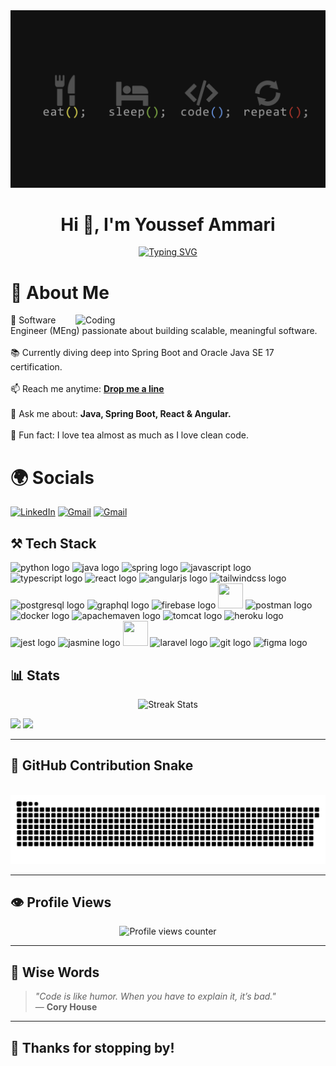 <!-- Banner image (optional)-->
<img src="banner.png" width="100%" height="50%"/> 

<h1 align="center">Hi 👋, I'm Youssef Ammari</h1>

<div align="center">
  <a href="https://git.io/typing-svg">
    <img src="https://readme-typing-svg.herokuapp.com?font=Fira+Code&pause=1000&width=435&lines=Software+Engineer+%7C+FullStack+Dev;Java+Lover+%7C+Spring+Boot+Fanatic;Learning+Every+Day+%7C+Let's+Connect!" alt="Typing SVG" />
  </a>
</div>


# 💫 About Me
<img align="right" alt="Coding" width="400" src="https://cdn.dribbble.com/users/1162077/screenshots/3848914/programmer.gif"/>

🔬 Software Engineer (MEng) passionate about building scalable, meaningful software.<br><br>
📚 Currently diving deep into Spring Boot and Oracle Java SE 17 certification.<br><br>
📫 Reach me anytime: <a href="mailto:youssef.ammari.795@gmail.com"> <strong>Drop me a line</strong></a><br><br>
💬 Ask me about: <strong>Java, Spring Boot, React & Angular.</strong><br><br>
🍵 Fun fact: I love tea almost as much as I love clean code.


# 🌍 Socials

[![LinkedIn](https://img.shields.io/static/v1?message=LinkedIn&logo=linkedin&label=&color=0077B5&logoColor=white&labelColor=&style=for-the-badge)](https://linkedin.com/in/am-ysf)
[![Gmail](https://img.shields.io/static/v1?message=Gmail&logo=gmail&label=&color=D14836&logoColor=white&labelColor=&style=for-the-badge)](youssef.ammari.795@gmail.com)
[![Gmail](https://img.shields.io/static/v1?message=HackerRank&logo=hackerrank&label=&color=2EC866&logoColor=white&labelColor=&style=for-the-badge)](https://www.hackerrank.com/profile/youssef_ammari_2)



## ⚒️ Tech Stack

<!-- Stack icons -->
<div align="left">
  <!-- Core languages and frameworks -->
  <img src="https://cdn.jsdelivr.net/gh/devicons/devicon/icons/python/python-original.svg" height="40" width="40" alt="python logo" />
  <img src="https://cdn.jsdelivr.net/gh/devicons/devicon/icons/java/java-original.svg" height="40" width="40" alt="java logo" />
  <img src="https://cdn.jsdelivr.net/gh/devicons/devicon/icons/spring/spring-original.svg" height="40" width="40" alt="spring logo" />
  <img src="https://cdn.jsdelivr.net/gh/devicons/devicon/icons/javascript/javascript-original.svg" height="40" width="40" alt="javascript logo" />
  <img src="https://cdn.jsdelivr.net/gh/devicons/devicon/icons/typescript/typescript-original.svg" height="40" width="40" alt="typescript logo" />
  <img src="https://cdn.jsdelivr.net/gh/devicons/devicon/icons/react/react-original.svg" height="40" width="40" alt="react logo" />
  <img src="https://cdn.jsdelivr.net/gh/devicons/devicon/icons/angularjs/angularjs-original.svg" height="40" width="40" alt="angularjs logo" />
  <img src="https://cdn.simpleicons.org/tailwindcss/06B6D4" height="40" width="40" alt="tailwindcss logo" />
  
  <!-- Databases and API -->
  <img src="https://cdn.jsdelivr.net/gh/devicons/devicon/icons/postgresql/postgresql-original.svg" height="40" width="40" alt="postgresql logo" />
  <!-- <img src="https://cdn.jsdelivr.net/gh/devicons/devicon/icons/redis/redis-original.svg" height="40" width="40" alt="redis logo" />-->
  <img src="https://cdn.simpleicons.org/graphql/E10098" height="40" width="40" alt="graphql logo" />
  <img src="https://cdn.jsdelivr.net/gh/devicons/devicon/icons/firebase/firebase-plain.svg" height="40" width="40" alt="firebase logo" />
  <img src="https://cdn.jsdelivr.net/gh/devicons/devicon@latest/icons/swagger/swagger-original.svg" height="40" width="40" />
  <img src="https://cdn.simpleicons.org/postman/FF6C37" height="40" width="40" alt="postman logo" />
  
  <!-- DevOps, CI/CD, Hosting -->
  <img src="https://cdn.jsdelivr.net/gh/devicons/devicon/icons/docker/docker-original.svg" height="40" width="40" alt="docker logo" />
  <!--<img src="https://cdn.jsdelivr.net/gh/devicons/devicon/icons/kubernetes/kubernetes-plain.svg" height="40" width="40" alt="kubernetes logo" />-->
  <!--<img src="https://skillicons.dev/icons?i=jenkins" height="40" width="40" alt="jenkins logo" />-->
  <img src="https://cdn.simpleicons.org/apachemaven/C71A36" height="40" width="40" alt="apachemaven logo" />
  <img src="https://cdn.jsdelivr.net/gh/devicons/devicon/icons/tomcat/tomcat-original.svg" height="40" width="40" alt="tomcat logo" />
 <!-- <img src="https://skillicons.dev/icons?i=kafka" height="40" width="40" alt="apachekafka logo" />-->
  <img src="https://cdn.jsdelivr.net/gh/devicons/devicon@latest/icons/heroku/heroku-original.svg" height="40" width="40" alt="heroku logo" />          
 <!-- <img src="https://skillicons.dev/icons?i=aws" height="40" width="40" alt="amazonwebservices logo" />-->

  
  <!-- Testing -->
  <img src="https://cdn.jsdelivr.net/gh/devicons/devicon/icons/jest/jest-plain.svg" height="40" width="40" alt="jest logo" />
  <img src="https://cdn.jsdelivr.net/gh/devicons/devicon/icons/jasmine/jasmine-original.svg" height="40" width="40" alt="jasmine logo" />
  <img src="https://cdn.jsdelivr.net/gh/devicons/devicon@latest/icons/junit/junit-original-wordmark.svg" height="40" width="40"/>
  
          
          
  
  <!-- Other frameworks -->
  <img src="https://cdn.jsdelivr.net/gh/devicons/devicon/icons/laravel/laravel-original.svg" height="40" width="40" alt="laravel logo" />
  
  <!-- Tools & Creative -->
  <img src="https://cdn.simpleicons.org/git/F05032" height="40" width="40" alt="git logo" />
  <img src="https://skillicons.dev/icons?i=figma" height="40" width="40" alt="figma logo" />
  <!--<img src="https://skillicons.dev/icons?i=threejs" height="40" width="40" alt="threejs logo" />
  <img src="https://cdn.jsdelivr.net/gh/devicons/devicon@latest/icons/xd/xd-original.svg" height="40" width="40"/>
  <img src="https://cdn.jsdelivr.net/gh/devicons/devicon/icons/blender/blender-original.svg" height="40" width="40" alt="blender logo" />-->
</div>





## 📊 Stats

<div align="center">
  <img src="https://github-readme-streak-stats.herokuapp.com/?user=Ammari-Youssef&theme=dark&hide_border=True" alt="Streak Stats"/>
</div>

![](https://github-readme-stats.vercel.app/api?username=Ammari-Youssef&theme=dark&hide_border=True&include_all_commits=true&count_private=true)
![](https://github-readme-stats.vercel.app/api/top-langs/?username=Ammari-Youssef&theme=dark&hide_border=True&layout=compact&count_private=true)

---
## 🐍 GitHub Contribution Snake

<br clear="both">

<div align="center">
  <img src="https://raw.githubusercontent.com/MohaElbadry/MohaElbadry/output/github-contribution-grid-snake-dark.svg" alt="GitHub contribution snake animation"/>
</div>

---

## 👁️ Profile Views

<div align="center">
  <img src="https://profile-counter.glitch.me/Ammari-Youssef/count.svg?" alt="Profile views counter"/>
</div>

---

## 🧠 Wise Words

> *"Code is like humor. When you have to explain it, it’s bad."*  
> — **Cory House**
---

## 👋 Thanks for stopping by!
